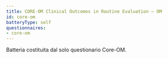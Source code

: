 ```yaml
---
title: CORE-OM Clinical Outcomes in Routine Evaluation – OM
id: core-om
batteryType: self
questionnaires:
- core-om
---
```

Batteria costituita dal solo questionario Core-OM.